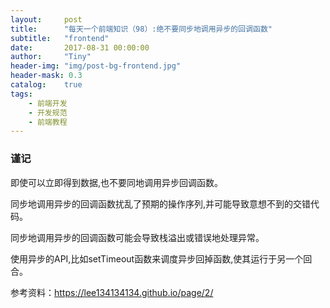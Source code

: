 ```yaml
---
layout:     post
title:      "每天一个前端知识（98）:绝不要同步地调用异步的回调函数"
subtitle:   "frontend"
date:       2017-08-31 00:00:00
author:     "Tiny"
header-img: "img/post-bg-frontend.jpg"
header-mask: 0.3
catalog:    true
tags:
    - 前端开发
    - 开发规范
    - 前端教程
---
```


### 谨记

即使可以立即得到数据,也不要同地调用异步回调函数。

同步地调用异步的回调函数扰乱了预期的操作序列,并可能导致意想不到的交错代码。

同步地调用异步的回调函数可能会导致栈溢出或错误地处理异常。

使用异步的API,比如setTimeout函数来调度异步回掉函数,使其运行于另一个回合。

参考资料：https://lee134134134.github.io/page/2/




